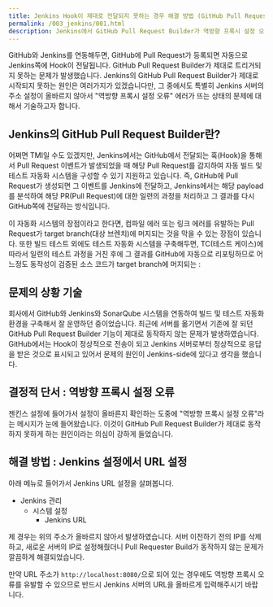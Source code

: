 ```yaml
---
title: Jenkins Hook이 제대로 전달되지 못하는 경우 해결 방법 (GitHub Pull Request Builder 오류 및 역방향 프록시 설정 오류)
permalink: /003_jenkins/001.html
description: Jenkins에서 GitHub Pull Request Builder가 역방향 프록시 설정 오류 메시지가 발생하면서 빌드되지 않는 오류를 해결하는 방법에 대해서 설명합니다. 
---
```

GitHub와 Jenkins를 연동해두면, GitHub에 Pull Request가 등록되면 자동으로 Jenkins쪽에 Hook이 전달됩니다. 
GitHub Pull Request Builder가 제대로 트리거되지 못하는 문제가 발생했습니다. 
Jenkins의 GitHub Pull Request Builder가 제대로 시작되지 못하는 원인은 여러가지가 있겠습니다만, 
그 중에서도 특별히 Jenkins 서버의 주소 설정이 올바르지 않아서 "역방향 프록시 설정 오류" 에러가 뜨는 상태의 문제에 대해서 기술하고자 합니다.    

   
Jenkins의 GitHub Pull Request Builder란?
---

   
어쩌면 TMI일 수도 있겠지만, Jenkins에서는 GitHub에서 전달되는 훅(Hook)을 통해서 Pull Request 이벤트가 발생되었을 때 해당 Pull Request를 감지하여 자동 빌드 및 테스트 자동화 시스템을 구성할 수 있기 지원하고 있습니다. 
즉, GitHub에 Pull Request가 생성되면 그 이벤트를 Jenkins에 전달하고, 
Jenkins에서는 해당 payload를 분석하여 해당 PR(Pull Request)에 대한 일련의 과정을 처리하고 그 결과를 다시 GitHub쪽에 전달하는 방식입니다. 


이 자동화 시스템의 장점이라고 한다면, 컴파일 에러 또는 링크 에러를 유발하는 Pull Request가 target branch(대상 브렌치)에 머지되는 것을 막을 수 있는 장점이 있습니다. 
또한 빌드 테스트 외에도 테스트 자동화 시스템을 구축해두면, TC(테스트 케이스)에 따라서 일련의 테스트 과정을 거친 후에 그 결과를 GitHub에 자동으로 리포팅하므로 어느정도 동작성이 검증된 소스 코드가 target branch에 머지되는 : 
   

문제의 상황 기술
---

   
회사에서 GitHub와 Jenkins와 SonarQube 시스템을 연동하여 빌드 및 테스트 자동화 환경을 구축해서 잘 운영하던 중이었습니다. 
최근에 서버를 옮기면서 기존에 잘 되던 GitHub Pull Request Builder 기능이 제대로 동작하지 않는 문제가 발생하였습니다.  
GitHub에서는 Hook이 정상적으로 전송이 되고 Jenkins 서버로부터 정상적으로 응답을 받은 것으로 표시되고 있어서 문제의 원인이 Jenkins-side에 있다고 생각을 했습니다. 


결정적 단서 : 역방향 프록시 설정 오류
---

   
젠킨스 설정에 들어가서 설정이 올바른지 확인하는 도중에 "역방향 프록시 설정 오류"라는 메시지가 눈에 들어왔습니다. 
이것이 GitHub Pull Request Builder가 제대로 동작하지 못하게 하는 원인이라는 의심이 강하게 들었습니다. 


해결 방법 : Jenkins 설정에서 URL 설정
---


아래 메뉴로 들어가서 Jenkins URL 설정을 살펴봅니다. 


- Jenkins 관리
  - 시스템 설정
    - Jenkins URL


제 경우는 위의 주소가 올바르지 않아서 발생하였습니다. 
서버 이전하기 전의 IP를 삭제하고, 새로운 서버의 IP로 설정해줬더니 
Pull Requester Build가 동작하지 않는 문제가 깔끔하게 해결되었습니다. 


만약 URL 주소가 <code>http://localhost:8080/</code>으로 되어 있는 경우에도 
역방향 프록시 오류를 유발할 수 있으므로 
반드시 Jenkins 서버의 URL을 올바르게 입력해주시기 바랍니다. 


